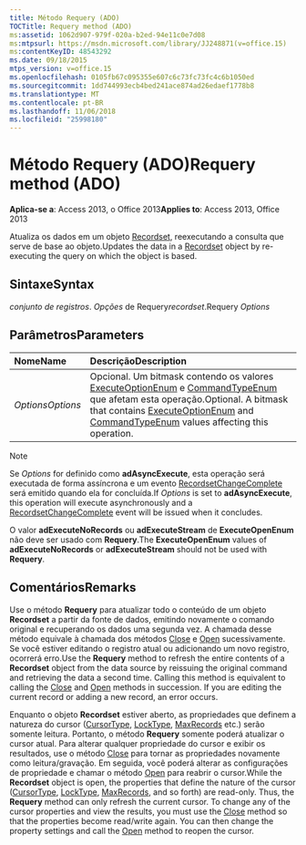 ```yaml
---
title: Método Requery (ADO)
TOCTitle: Requery method (ADO)
ms:assetid: 1062d907-979f-020a-b2ed-94e11c0e7d08
ms:mtpsurl: https://msdn.microsoft.com/library/JJ248871(v=office.15)
ms:contentKeyID: 48543292
ms.date: 09/18/2015
mtps_version: v=office.15
ms.openlocfilehash: 0105fb67c095355e607c6c73fc73fc4c6b1050ed
ms.sourcegitcommit: 1dd744993ecb4bed241ace874ad26edaef1778b8
ms.translationtype: MT
ms.contentlocale: pt-BR
ms.lasthandoff: 11/06/2018
ms.locfileid: "25998180"
---
```

# <a name="requery-method-ado"></a><span data-ttu-id="0d151-102">Método Requery (ADO)</span><span class="sxs-lookup"><span data-stu-id="0d151-102">Requery method (ADO)</span></span>

<span data-ttu-id="0d151-103">**Aplica-se a**: Access 2013, o Office 2013</span><span class="sxs-lookup"><span data-stu-id="0d151-103">**Applies to**: Access 2013, Office 2013</span></span>

<span data-ttu-id="0d151-104">Atualiza os dados em um objeto [Recordset](recordset-object-ado.md), reexecutando a consulta que serve de base ao objeto.</span><span class="sxs-lookup"><span data-stu-id="0d151-104">Updates the data in a [Recordset](recordset-object-ado.md) object by re-executing the query on which the object is based.</span></span>

## <a name="syntax"></a><span data-ttu-id="0d151-105">Sintaxe</span><span class="sxs-lookup"><span data-stu-id="0d151-105">Syntax</span></span>

<span data-ttu-id="0d151-106">*conjunto de registros*. *Opções* de Requery</span><span class="sxs-lookup"><span data-stu-id="0d151-106">*recordset*.Requery *Options*</span></span>

## <a name="parameters"></a><span data-ttu-id="0d151-107">Parâmetros</span><span class="sxs-lookup"><span data-stu-id="0d151-107">Parameters</span></span>

|<span data-ttu-id="0d151-108">Nome</span><span class="sxs-lookup"><span data-stu-id="0d151-108">Name</span></span> |<span data-ttu-id="0d151-109">Descrição</span><span class="sxs-lookup"><span data-stu-id="0d151-109">Description</span></span>|
|:----|:----------|
|<span data-ttu-id="0d151-110">*Options*</span><span class="sxs-lookup"><span data-stu-id="0d151-110">*Options*</span></span> |<span data-ttu-id="0d151-p101">Opcional. Um bitmask contendo os valores [ExecuteOptionEnum](executeoptionenum.md) e [CommandTypeEnum](commandtypeenum.md) que afetam esta operação.</span><span class="sxs-lookup"><span data-stu-id="0d151-p101">Optional. A bitmask that contains [ExecuteOptionEnum](executeoptionenum.md) and [CommandTypeEnum](commandtypeenum.md) values affecting this operation.</span></span>|

> [!NOTE]
> <span data-ttu-id="0d151-113">Se *Options* for definido como **adAsyncExecute**, esta operação será executada de forma assíncrona e um evento [RecordsetChangeComplete](willchangerecordset-and-recordsetchangecomplete-events-ado.md) será emitido quando ela for concluída.</span><span class="sxs-lookup"><span data-stu-id="0d151-113">If *Options* is set to **adAsyncExecute**, this operation will execute asynchronously and a [RecordsetChangeComplete](willchangerecordset-and-recordsetchangecomplete-events-ado.md) event will be issued when it concludes.</span></span>

<span data-ttu-id="0d151-114">O valor **adExecuteNoRecords** ou **adExecuteStream** de **ExecuteOpenEnum** não deve ser usado com **Requery**.</span><span class="sxs-lookup"><span data-stu-id="0d151-114">The **ExecuteOpenEnum** values of **adExecuteNoRecords** or **adExecuteStream** should not be used with **Requery**.</span></span>

## <a name="remarks"></a><span data-ttu-id="0d151-115">Comentários</span><span class="sxs-lookup"><span data-stu-id="0d151-115">Remarks</span></span>

<span data-ttu-id="0d151-p102">Use o método **Requery** para atualizar todo o conteúdo de um objeto **Recordset** a partir da fonte de dados, emitindo novamente o comando original e recuperando os dados uma segunda vez. A chamada desse método equivale à chamada dos métodos [Close](close-method-ado.md) e [Open](open-method-ado-recordset.md) sucessivamente. Se você estiver editando o registro atual ou adicionando um novo registro, ocorrerá erro.</span><span class="sxs-lookup"><span data-stu-id="0d151-p102">Use the **Requery** method to refresh the entire contents of a **Recordset** object from the data source by reissuing the original command and retrieving the data a second time. Calling this method is equivalent to calling the [Close](close-method-ado.md) and [Open](open-method-ado-recordset.md) methods in succession. If you are editing the current record or adding a new record, an error occurs.</span></span>

<span data-ttu-id="0d151-p103">Enquanto o objeto **Recordset** estiver aberto, as propriedades que definem a natureza do cursor ([CursorType](cursortype-property-ado.md), [LockType](locktype-property-ado.md), [MaxRecords](maxrecords-property-ado.md) etc.) serão somente leitura. Portanto, o método **Requery** somente poderá atualizar o cursor atual. Para alterar qualquer propriedade do cursor e exibir os resultados, use o método [Close](close-method-ado.md) para tornar as propriedades novamente como leitura/gravação. Em seguida, você poderá alterar as configurações de propriedade e chamar o método [Open](open-method-ado-recordset.md) para reabrir o cursor.</span><span class="sxs-lookup"><span data-stu-id="0d151-p103">While the **Recordset** object is open, the properties that define the nature of the cursor ([CursorType](cursortype-property-ado.md), [LockType](locktype-property-ado.md), [MaxRecords](maxrecords-property-ado.md), and so forth) are read-only. Thus, the **Requery** method can only refresh the current cursor. To change any of the cursor properties and view the results, you must use the [Close](close-method-ado.md) method so that the properties become read/write again. You can then change the property settings and call the [Open](open-method-ado-recordset.md) method to reopen the cursor.</span></span>

